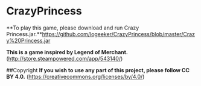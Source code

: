 # CrazyPrincess

**To play this game, please download and run Crazy Princess.jar.**https://github.com/logeeker/CrazyPrincess/blob/master/Crazy%20Princess.jar

**This is a game inspired by Legend of Merchant.**
(http://store.steampowered.com/app/543140/)

##Copyright
**If you wish to use any part of this project, please follow CC BY 4.0.**
(https://creativecommons.org/licenses/by/4.0/)
